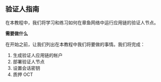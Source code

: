 ## 验证人指南

在本教程中，我们将学习和练习如何在章鱼网络中运行应用链的验证人节点。

**需要做什么**

在开始之前，让我们列出在本教程中我们将要做的事情。我们将完成：

1. 生成验证人应用链的帐户
2. 部署验证人节点
3. 设置会话密钥
4. 质押 OCT